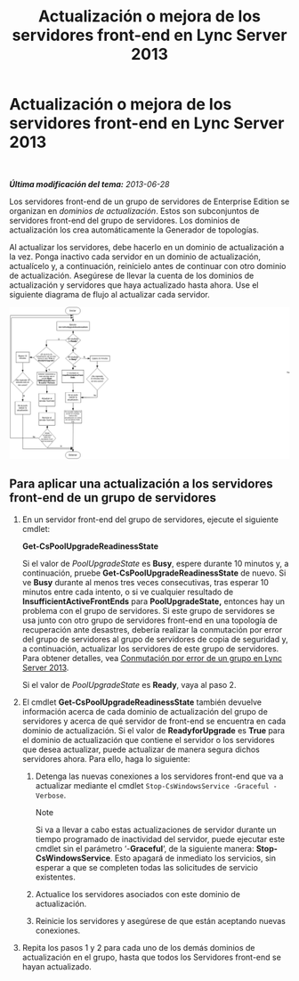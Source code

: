 ﻿---
title: Actualización o mejora de los servidores front-end en Lync Server 2013
TOCTitle: Actualización o mejora de los servidores front-end en Lync Server 2013
ms:assetid: 20fa39ae-ecfb-4c72-9cc4-8e183d3c752f
ms:mtpsurl: https://technet.microsoft.com/es-es/library/JJ204736(v=OCS.15)
ms:contentKeyID: 48274662
ms.date: 01/07/2017
mtps_version: v=OCS.15
ms.translationtype: HT
---

# Actualización o mejora de los servidores front-end en Lync Server 2013

 

_**Última modificación del tema:** 2013-06-28_

Los servidores front-end de un grupo de servidores de Enterprise Edition se organizan en *dominios de actualización*. Estos son subconjuntos de servidores front-end del grupo de servidores. Los dominios de actualización los crea automáticamente la Generador de topologías.

Al actualizar los servidores, debe hacerlo en un dominio de actualización a la vez. Ponga inactivo cada servidor en un dominio de actualización, actualícelo y, a continuación, reinícielo antes de continuar con otro dominio de actualización. Asegúrese de llevar la cuenta de los dominios de actualización y servidores que haya actualizado hasta ahora. Use el siguiente diagrama de flujo al actualizar cada servidor.

![Actualizar el diagrama de flujo de los servidores](images/JJ204736.42ed59a4-1c26-49f7-ade4-a5a788457ab9(OCS.15).jpg "Actualizar el diagrama de flujo de los servidores")

## Para aplicar una actualización a los servidores front-end de un grupo de servidores

1.  En un servidor front-end del grupo de servidores, ejecute el siguiente cmdlet:
    
    **Get-CsPoolUpgradeReadinessState**
    
    Si el valor de *PoolUpgradeState* es **Busy**, espere durante 10 minutos y, a continuación, pruebe **Get-CsPoolUpgradeReadinessState** de nuevo. Si ve **Busy** durante al menos tres veces consecutivas, tras esperar 10 minutos entre cada intento, o si ve cualquier resultado de **InsufficientActiveFrontEnds** para **PoolUpgradeState,** entonces hay un problema con el grupo de servidores. Si este grupo de servidores se usa junto con otro grupo de servidores front-end en una topología de recuperación ante desastres, debería realizar la conmutación por error del grupo de servidores al grupo de servidores de copia de seguridad y, a continuación, actualizar los servidores de este grupo de servidores. Para obtener detalles, vea [Conmutación por error de un grupo en Lync Server 2013](lync-server-2013-failing-over-a-pool.md).
    
    Si el valor de *PoolUpgradeState* es **Ready**, vaya al paso 2.

2.  El cmdlet **Get-CsPoolUpgradeReadinessState** también devuelve información acerca de cada dominio de actualización del grupo de servidores y acerca de qué servidor de front-end se encuentra en cada dominio de actualización. Si el valor de **ReadyforUpgrade** es **True** para el dominio de actualización que contiene el servidor o los servidores que desea actualizar, puede actualizar de manera segura dichos servidores ahora. Para ello, haga lo siguiente:
    
    1.  Detenga las nuevas conexiones a los servidores front-end que va a actualizar mediante el cmdlet `Stop-CsWindowsService -Graceful -Verbose`.
        

        > [!NOTE]
        > Si va a llevar a cabo estas actualizaciones de servidor durante un tiempo programado de inactividad del servidor, puede ejecutar este cmdlet sin el parámetro ‘-<STRONG>Graceful</STRONG>‘, de la siguiente manera: <STRONG>Stop-CsWindowsService</STRONG>. Esto apagará de inmediato los servicios, sin esperar a que se completen todas las solicitudes de servicio existentes.

    
    2.  Actualice los servidores asociados con este dominio de actualización.
    
    3.  Reinicie los servidores y asegúrese de que están aceptando nuevas conexiones.

3.  Repita los pasos 1 y 2 para cada uno de los demás dominios de actualización en el grupo, hasta que todos los Servidores front-end se hayan actualizado.

